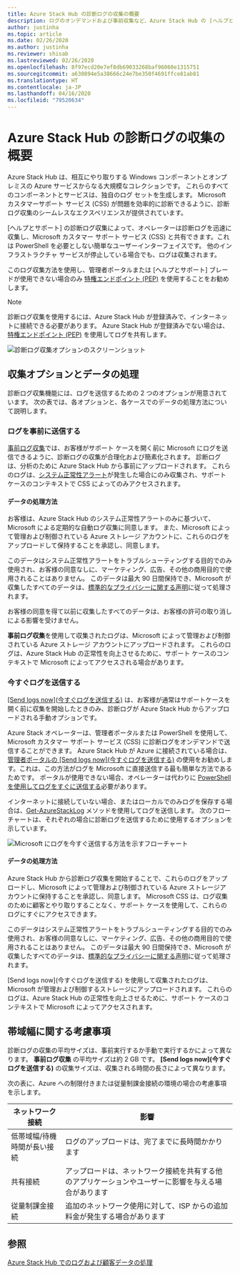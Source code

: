 ```yaml
---
title: Azure Stack Hub の診断ログの収集の概要
description: ログのオンデマンドおよび事前収集など、Azure Stack Hub の [ヘルプとサポート] の診断ログの収集について説明します。
author: justinha
ms.topic: article
ms.date: 02/26/2020
ms.author: justinha
ms.reviewer: shisab
ms.lastreviewed: 02/26/2020
ms.openlocfilehash: 8f97ecd20e7ef8db69033268baf96060e1315751
ms.sourcegitcommit: a630894e5a38666c24e7be350f4691ffce81ab81
ms.translationtype: HT
ms.contentlocale: ja-JP
ms.lasthandoff: 04/16/2020
ms.locfileid: "79520634"
---
```

# <a name="overview-of-azure-stack-hub-diagnostic-log-collection"></a>Azure Stack Hub の診断ログの収集の概要 

Azure Stack Hub は、相互にやり取りする Windows コンポーネントとオンプレミスの Azure サービスからなる大規模なコレクションです。 これらのすべてのコンポーネントとサービスは、独自のログ セットを生成します。 Microsoft カスタマーサポート サービス (CSS) が問題を効率的に診断できるように、診断ログ収集のシームレスなエクスペリエンスが提供されています。 

[ヘルプとサポート] の診断ログ収集によって、オペレーターは診断ログを迅速に収集し、Microsoft カスタマー サポート サービス (CSS) と共有できます。これは PowerShell を必要としない簡単なユーザーインターフェイスです。 他のインフラストラクチャ サービスが停止している場合でも、ログは収集されます。  
 
このログ収集方法を使用し、管理者ポータルまたは [ヘルプとサポート] ブレードが使用できない場合のみ [特権エンドポイント (PEP)](azure-stack-get-azurestacklog.md) を使用することをお勧めします。 

>[!NOTE]
>診断ログ収集を使用するには、Azure Stack Hub が登録済みで、インターネットに接続できる必要があります。 Azure Stack Hub が登録済みでない場合は、[特権エンドポイント (PEP)](azure-stack-get-azurestacklog.md) を使用してログを共有します。 

![診断ログ収集オプションのスクリーンショット](media/azure-stack-help-and-support/banner-enable-automatic-log-collection.png)

## <a name="collection-options-and-data-handling"></a>収集オプションとデータの処理

診断ログ収集機能には、ログを送信するための 2 つのオプションが用意されています。 次の表では、各オプションと、各ケースでのデータの処理方法について説明します。 

### <a name="send-logs-proactively"></a>ログを事前に送信する

[事前ログ収集](azure-stack-configure-automatic-diagnostic-log-collection-tzl.md)では、お客様がサポート ケースを開く前に Microsoft にログを送信できるように、診断ログの収集が合理化および簡素化されます。 診断ログは、分析のために Azure Stack Hub から事前にアップロードされます。 これらのログは、[システム正常性アラート](azure-stack-configure-automatic-diagnostic-log-collection-tzl.md#proactive-diagnostic-log-collection-alerts)が発生した場合にのみ収集され、サポート ケースのコンテキストで CSS によってのみアクセスされます。


#### <a name="how-the-data-is-handled"></a>データの処理方法

お客様は、Azure Stack Hub のシステム正常性アラートのみに基づいて、Microsoft による定期的な自動ログ収集に同意します。 また、Microsoft によって管理および制御されている Azure ストレージ アカウントに、これらのログをアップロードして保持することを承認し、同意します。 

このデータはシステム正常性アラートをトラブルシューティングする目的でのみ使用され、お客様の同意なしに、マーケティング、広告、その他の商用目的で使用されることはありません。 このデータは最大 90 日間保持でき、Microsoft が収集したすべてのデータは、[標準的なプライバシーに関する声明](https://privacy.microsoft.com/)に従って処理されます。

お客様の同意を得て以前に収集したすべてのデータは、お客様の許可の取り消しによる影響を受けません。

**事前ログ収集**を使用して収集されたログは、Microsoft によって管理および制御されている Azure ストレージ アカウントにアップロードされます。 これらのログは、Azure Stack Hub の正常性を向上させるために、サポート ケースのコンテキストで Microsoft によってアクセスされる場合があります。

### <a name="send-logs-now"></a>今すぐログを送信する

[[Send logs now]\(今すぐログを送信する\)](azure-stack-configure-on-demand-diagnostic-log-collection-portal-tzl.md) は、お客様が通常はサポートケースを開く前に収集を開始したときのみ、診断ログが Azure Stack Hub からアップロードされる手動オプションです。 

Azure Stack オペレーターは、管理者ポータルまたは PowerShell を使用して、Microsoft カスタマー サポート サービス (CSS) に診断ログをオンデマンドで送信することができます。 Azure Stack Hub が Azure に接続されている場合は、[管理者ポータルの [Send logs now]\(今すぐログを送信する\)](azure-stack-configure-on-demand-diagnostic-log-collection-portal-tzl.md) の使用をお勧めします。これは、この方法がログを Microsoft に直接送信する最も簡単な方法であるためです。 ポータルが使用できない場合、オペレーターは代わりに [PowerShell を使用してログをすぐに送信する](azure-stack-configure-on-demand-diagnostic-log-collection-powershell-tzl.md)必要があります。 

インターネットに接続していない場合、またはローカルでのみログを保存する場合は、[Get-AzureStackLog](azure-stack-get-azurestacklog.md) メソッドを使用してログを送信します。 次のフローチャートは、それぞれの場合に診断ログを送信するために使用するオプションを示しています。 

![Microsoft にログを今すぐ送信する方法を示すフローチャート](media/azure-stack-help-and-support/send-logs-now-flowchart.png)

#### <a name="how-the-data-is-handled"></a>データの処理方法

Azure Stack Hub から診断ログ収集を開始することで、これらのログをアップロードし、Microsoft によって管理および制御されている Azure ストレージア カウントに保持することを承認し、同意します。 Microsoft CSS は、ログ収集のために顧客とやり取りすることなく、サポート ケースを使用して、これらのログにすぐにアクセスできます。 

このデータはシステム正常性アラートをトラブルシューティングする目的でのみ使用され、お客様の同意なしに、マーケティング、広告、その他の商用目的で使用されることはありません。 このデータは最大 90 日間保持でき、Microsoft が収集したすべてのデータは、[標準的なプライバシーに関する声明](https://privacy.microsoft.com/)に従って処理されます。 

[Send logs now]\(今すぐログを送信する\) を使用して収集されたログは、Microsoft が管理および制御するストレージにアップロードされます。 これらのログは、Azure Stack Hub の正常性を向上させるために、サポート ケースのコンテキストで Microsoft によってアクセスされます。 

## <a name="bandwidth-considerations"></a>帯域幅に関する考慮事項

診断ログの収集の平均サイズは、事前実行するか手動で実行するかによって異なります。 **事前ログ収集** の平均サイズは約 2 GB です。 **[Send logs now]\(今すぐログを送信する\)** の収集サイズは、収集される時間の長さによって異なります。

次の表に、Azure への制限付きまたは従量制課金接続の環境の場合の考慮事項を示します。


| ネットワーク接続 | 影響 |
|--------------------|--------|
| 低帯域幅/待機時間が長い接続 | ログのアップロードは、完了までに長時間かかります | 
| 共有接続 | アップロードは、ネットワーク接続を共有する他のアプリケーションやユーザーに影響を与える場合があります |
| 従量制課金接続 | 追加のネットワーク使用に対して、ISP からの追加料金が発生する場合があります | 

## <a name="see-also"></a>参照

[Azure Stack Hub でのログおよび顧客データの処理](https://docs.microsoft.com/azure-stack/operator/azure-stack-data-collection)

